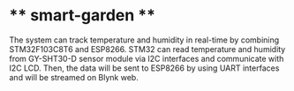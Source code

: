 # ** smart-garden **
The system can track temperature and humidity in real-time by combining STM32F103C8T6 and ESP8266. STM32 can read temperature and humidity from GY-SHT30-D sensor  module via I2C interfaces and communicate with I2C LCD. Then, the data will be sent to ESP8266 by using UART interfaces and will be streamed on Blynk web.
